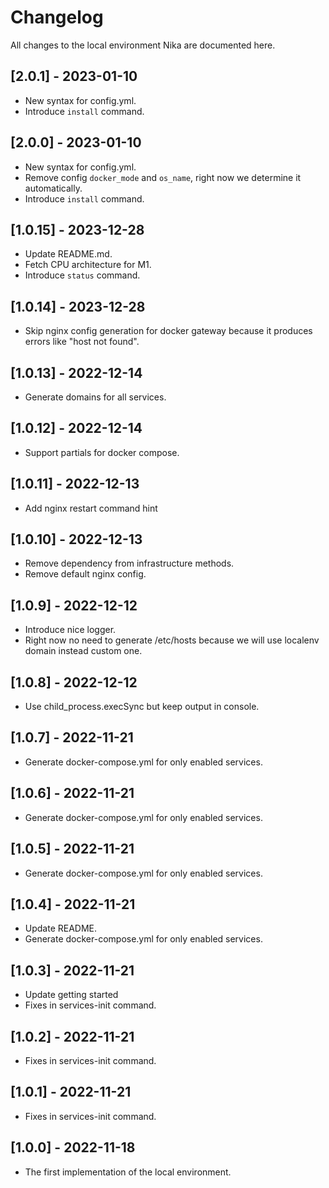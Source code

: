 # Changelog

All changes to the local environment Nika are documented here.

## [2.0.1] - 2023-01-10

- New syntax for config.yml.
- Introduce `install` command.

## [2.0.0] - 2023-01-10

- New syntax for config.yml.
- Remove config `docker_mode` and `os_name`, right now we determine it automatically. 
- Introduce `install` command.

## [1.0.15] - 2023-12-28

- Update README.md.
- Fetch CPU architecture for M1.
- Introduce `status` command.

## [1.0.14] - 2023-12-28

- Skip nginx config generation for docker gateway because it produces errors like "host not found".

## [1.0.13] - 2022-12-14

- Generate domains for all services.

## [1.0.12] - 2022-12-14

- Support partials for docker compose.

## [1.0.11] - 2022-12-13

- Add nginx restart command hint

## [1.0.10] - 2022-12-13

- Remove dependency from infrastructure methods.
- Remove default nginx config.

## [1.0.9] - 2022-12-12

- Introduce nice logger.
- Right now no need to generate /etc/hosts because we will use localenv domain instead custom one.

## [1.0.8] - 2022-12-12

- Use child_process.execSync but keep output in console.

## [1.0.7] - 2022-11-21

- Generate docker-compose.yml for only enabled services.

## [1.0.6] - 2022-11-21

- Generate docker-compose.yml for only enabled services.

## [1.0.5] - 2022-11-21

- Generate docker-compose.yml for only enabled services.

## [1.0.4] - 2022-11-21

- Update README.
- Generate docker-compose.yml for only enabled services.

## [1.0.3] - 2022-11-21

- Update getting started
- Fixes in services-init command.

## [1.0.2] - 2022-11-21

- Fixes in services-init command.

## [1.0.1] - 2022-11-21

- Fixes in services-init command.

## [1.0.0] - 2022-11-18

- The first implementation of the local environment.

